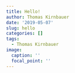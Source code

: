 ```yaml
---
title: Hello!
author: Thomas Kirnbauer
date: '2019-05-07'
slug: hello
categories: []
tags:
  - Thomas Kirnbauer
image:
  caption: ''
  focal_point: ''
---
```

